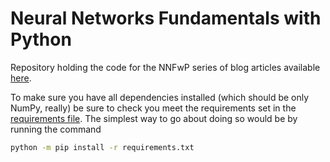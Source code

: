 # Neural Networks Fundamentals with Python

Repository holding the code for the NNFwP series of blog articles available [here](https://mathspp.com/blog/tag:nnfwp).

To make sure you have all dependencies installed (which should be only NumPy, really)
be sure to check you meet the requirements set in the [requirements file](./requirements.txt).
The simplest way to go about doing so would be by running the command

```bash
python -m pip install -r requirements.txt
```
